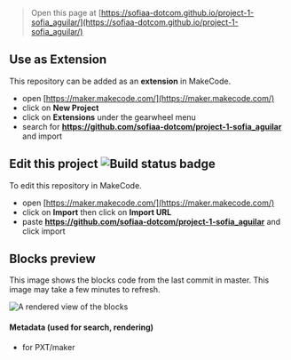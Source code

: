 
> Open this page at [https://sofiaa-dotcom.github.io/project-1-sofia_aguilar/](https://sofiaa-dotcom.github.io/project-1-sofia_aguilar/)

## Use as Extension

This repository can be added as an **extension** in MakeCode.

* open [https://maker.makecode.com/](https://maker.makecode.com/)
* click on **New Project**
* click on **Extensions** under the gearwheel menu
* search for **https://github.com/sofiaa-dotcom/project-1-sofia_aguilar** and import

## Edit this project ![Build status badge](https://github.com/sofiaa-dotcom/project-1-sofia_aguilar/workflows/MakeCode/badge.svg)

To edit this repository in MakeCode.

* open [https://maker.makecode.com/](https://maker.makecode.com/)
* click on **Import** then click on **Import URL**
* paste **https://github.com/sofiaa-dotcom/project-1-sofia_aguilar** and click import

## Blocks preview

This image shows the blocks code from the last commit in master.
This image may take a few minutes to refresh.

![A rendered view of the blocks](https://github.com/sofiaa-dotcom/project-1-sofia_aguilar/raw/master/.github/makecode/blocks.png)

#### Metadata (used for search, rendering)

* for PXT/maker
<script src="https://makecode.com/gh-pages-embed.js"></script><script>makeCodeRender("{{ site.makecode.home_url }}", "{{ site.github.owner_name }}/{{ site.github.repository_name }}");</script>

